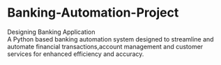 # Banking-Automation-Project
Designing Banking Application  
A Python based banking automation system designed to streamline and automate financial transactions,account management and customer services for enhanced efficiency and accuracy. 
